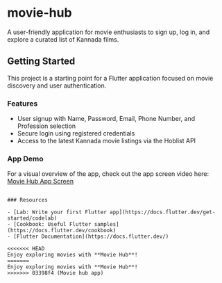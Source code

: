 # movie-hub

A user-friendly application for movie enthusiasts to sign up, log in, and explore a curated list of Kannada films.

## Getting Started

This project is a starting point for a Flutter application focused on movie discovery and user authentication.

### Features

- User signup with Name, Password, Email, Phone Number, and Profession selection
- Secure login using registered credentials
- Access to the latest Kannada movie listings via the Hoblist API

### App Demo

For a visual overview of the app, check out the app screen video here:
[Movie Hub App Screen](./appscreen/Movie-hub.mp4)

   ```

### Resources

- [Lab: Write your first Flutter app](https://docs.flutter.dev/get-started/codelab)
- [Cookbook: Useful Flutter samples](https://docs.flutter.dev/cookbook)
- [Flutter Documentation](https://docs.flutter.dev/)

<<<<<<< HEAD
Enjoy exploring movies with **Movie Hub**!
=======
Enjoy exploring movies with **Movie Hub**!
>>>>>>> 03398f4 (Movie hub app)

